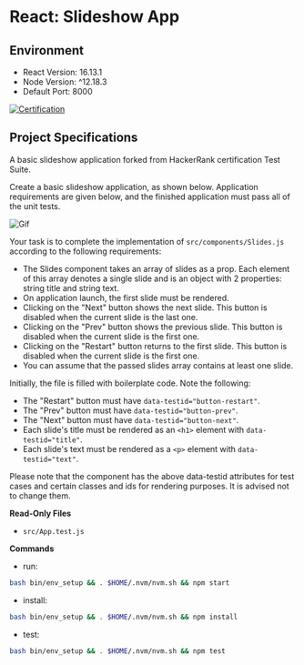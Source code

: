 # React: Slideshow App


## Environment

- React Version: 16.13.1
- Node Version: ^12.18.3
- Default Port: 8000



[![Certification](https://www.hackerrank.com/certificates/b054db2da31d)]([](https://www.hackerrank.com/certificates/b054db2da31d))

## Project Specifications

A basic slideshow application forked from HackerRank certification Test Suite.

Create a basic slideshow application, as shown below. Application requirements are given below, and the finished application must pass all of the unit tests.

![Gif](https://hrcdn.net/s3_pub/istreet-assets/j3Q6jXZ3DOOPRlCs9hFcnQ/slideshow.gif)

Your task is to complete the implementation of `src/components/Slides.js` according to the following requirements:

- The Slides component takes an array of slides as a prop. Each element of this array denotes a single slide and is an object with 2 properties: string title and string text.
- On application launch, the first slide must be rendered.
- Clicking on the "Next" button shows the next slide. This button is disabled when the current slide is the last one.
- Clicking on the "Prev" button shows the previous slide. This button is disabled when the current slide is the first one.
- Clicking on the "Restart" button returns to the first slide. This button is disabled when the current slide is the first one.
- You can assume that the passed slides array contains at least one slide.

Initially, the file is filled with boilerplate code. Note the following:

- The "Restart" button must have `data-testid="button-restart"`.
- The "Prev" button must have `data-testid="button-prev"`.
- The "Next" button must have `data-testid="button-next"`.
- Each slide's title must be rendered as an `<h1>` element with `data-testid="title"`.
- Each slide's text must be rendered as a `<p>` element with `data-testid="text"`.

Please note that the component has the above data-testid attributes for test cases and certain classes and ids for rendering purposes. It is advised not to change them.

**Read-Only Files**

- `src/App.test.js`

**Commands**

- run:

```bash
bash bin/env_setup && . $HOME/.nvm/nvm.sh && npm start
```

- install:

```bash
bash bin/env_setup && . $HOME/.nvm/nvm.sh && npm install
```

- test:

```bash
bash bin/env_setup && . $HOME/.nvm/nvm.sh && npm test
```
